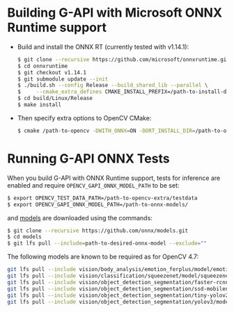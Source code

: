 # Building G-API with Microsoft ONNX Runtime support

* Build and install the ONNX RT (currently tested with v1.14.1):

  ```bash
  $ git clone --recursive https://github.com/microsoft/onnxruntime.git
  $ cd onnxruntime
  $ git checkout v1.14.1
  $ git submodule update --init
  $ ./build.sh --config Release --build_shared_lib --parallel \
  $     --cmake_extra_defines CMAKE_INSTALL_PREFIX=/path-to-install-dir
  $ cd build/Linux/Release
  $ make install
  ```

* Then specify extra options to OpenCV CMake:    

  ```bash
  $ cmake /path-to-opencv -DWITH_ONNX=ON -DORT_INSTALL_DIR=/path-to-ort-install-dir
  ```

# Running G-API ONNX Tests

When you build G-API with ONNX Runtime support, tests for inference are enabled and require `OPENCV_GAPI_ONNX_MODEL_PATH` to be set:
```bash
$ export OPENCV_TEST_DATA_PATH=/path-to-opencv-extra/testdata
$ export OPENCV_GAPI_ONNX_MODEL_PATH=/path-to-onnx-models/
```
and [models](https://github.com/onnx/models) are downloaded using the commands:
```bash
$ git clone --recursive https://github.com/onnx/models.git
$ cd models
$ git lfs pull --include=path-to-desired-onnx-model --exclude=""
```

The following models are known to be required as for OpenCV 4.7:
```bash
git lfs pull --include vision/body_analysis/emotion_ferplus/model/emotion-ferplus-8.onnx --exclude=""
git lfs pull --include vision/classification/squeezenet/model/squeezenet1.0-9.onnx --exclude=""
git lfs pull --include vision/object_detection_segmentation/faster-rcnn/model/FasterRCNN-10.onnx --exclude=""
git lfs pull --include vision/object_detection_segmentation/ssd-mobilenetv1/model/ssd_mobilenet_v1_10.onnx --exclude=""
git lfs pull --include vision/object_detection_segmentation/tiny-yolov2/model/tinyyolov2-8.onnx --exclude=""
git lfs pull --include vision/object_detection_segmentation/yolov3/model/yolov3-10.onnx --exclude=""
```
